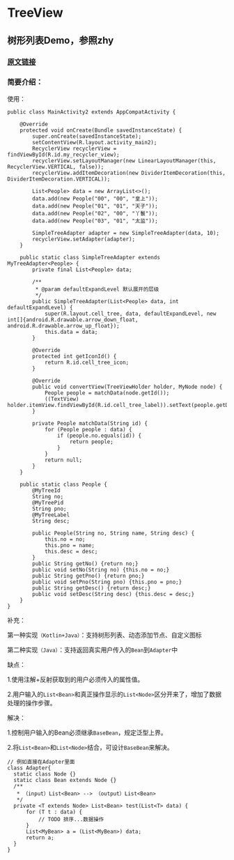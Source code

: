 # TreeView
## 树形列表Demo，参照zhy

### [原文链接](https://blog.csdn.net/lmj623565791/article/details/40212367?ops_request_misc=%257B%2522request%255Fid%2522%253A%2522162200869316780271590819%2522%252C%2522scm%2522%253A%252220140713.130102334.pc%255Fblog.%2522%257D&request_id=162200869316780271590819&biz_id=0&utm_medium=distribute.pc_search_result.none-task-blog-2~blog~first_rank_v2~rank_v29-1-40212367.nonecase&utm_term=%E6%A0%91&spm=1018.2226.3001.4450)

### 简要介绍：

使用：
```
public class MainActivity2 extends AppCompatActivity {

    @Override
    protected void onCreate(Bundle savedInstanceState) {
        super.onCreate(savedInstanceState);
        setContentView(R.layout.activity_main2);
        RecyclerView recyclerView = findViewById(R.id.my_recycler_view);
        recyclerView.setLayoutManager(new LinearLayoutManager(this, RecyclerView.VERTICAL, false));
        recyclerView.addItemDecoration(new DividerItemDecoration(this, DividerItemDecoration.VERTICAL));

        List<People> data = new ArrayList<>();
        data.add(new People("00", "00", "皇上"));
        data.add(new People("01", "01", "天子"));
        data.add(new People("02", "00", "丫鬟"));
        data.add(new People("03", "01", "太监"));

        SimpleTreeAdapter adapter = new SimpleTreeAdapter(data, 10);
        recyclerView.setAdapter(adapter);
    }

    public static class SimpleTreeAdapter extends MyTreeAdapter<People> {
        private final List<People> data;

        /**
         * @param defaultExpandLevel 默认展开的层级
         */
        public SimpleTreeAdapter(List<People> data, int defaultExpandLevel) {
            super(R.layout.cell_tree, data, defaultExpandLevel, new int[]{android.R.drawable.arrow_down_float, android.R.drawable.arrow_up_float});
            this.data = data;
        }

        @Override
        protected int getIconId() {
            return R.id.cell_tree_icon;
        }

        @Override
        public void convertView(TreeViewHolder holder, MyNode node) {
            People people = matchData(node.getId());
            ((TextView) holder.itemView.findViewById(R.id.cell_tree_label)).setText(people.getDesc());
        }

        private People matchData(String id) {
            for (People people : data) {
                if (people.no.equals(id)) {
                    return people;
                }
            }
            return null;
        }
    }

    public static class People {
        @MyTreeId
        String no;
        @MyTreePid
        String pno;
        @MyTreeLabel
        String desc;

        public People(String no, String name, String desc) {
            this.no = no;
            this.pno = name;
            this.desc = desc;
        }
        public String getNo() {return no;}
        public void setNo(String no) {this.no = no;}
        public String getPno() {return pno;}
        public void setPno(String pno) {this.pno = pno;}
        public String getDesc() {return desc;}
        public void setDesc(String desc) {this.desc = desc;}
    }
}
```

补充：

第一种实现```（Kotlin+Java）```：支持树形列表、动态添加节点、自定义图标

第二种实现```（Java）```：支持返回真实用户传入的```Bean```到```Adapter```中

缺点：
  
  1.使用注解+反射获取到的用户必须传入的属性值。
  
  2.用户输入的```List<Bean>```和真正操作显示的```List<Node>```区分开来了，增加了数据处理的操作步骤。
  
解决：
  
  1.控制用户输入的Bean必须继承```BaseBean```，规定泛型上界。
  
  2.将```List<Bean>```和```List<Node>```结合，可设计```BaseBean```来解决。
  ```
  // 例如直接在Adapter里面
  class Adapter{
    static class Node {}
    static class Bean extends Node {}
    /**
     * （input）List<Bean> --> （output）List<Bean>
     */
    private <T extends Node> List<Bean> test(List<T> data) {
        for (T t : data) {
            // TODO 排序...数据操作
        }
        List<MyBean> a = (List<MyBean>) data;
        return a;
    }
  }
  ```

